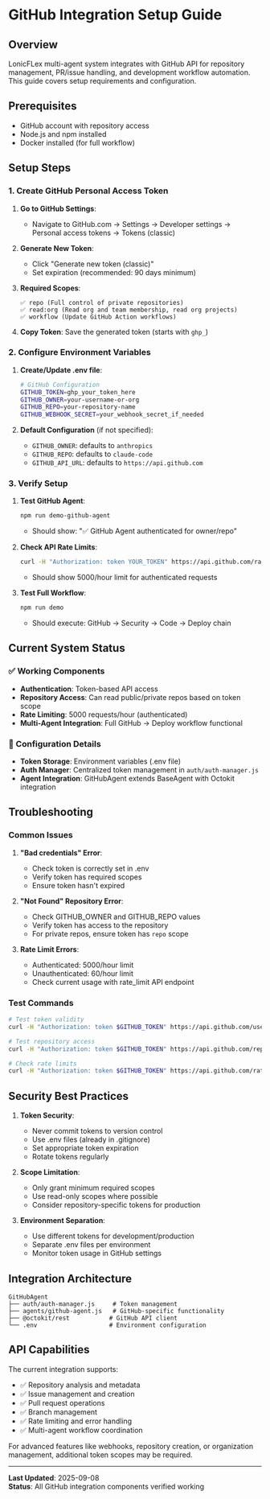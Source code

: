 # GitHub Integration Setup Guide

## Overview

LonicFLex multi-agent system integrates with GitHub API for repository management, PR/issue handling, and development workflow automation. This guide covers setup requirements and configuration.

## Prerequisites

- GitHub account with repository access
- Node.js and npm installed
- Docker installed (for full workflow)

## Setup Steps

### 1. Create GitHub Personal Access Token

1. **Go to GitHub Settings**:
   - Navigate to GitHub.com → Settings → Developer settings → Personal access tokens → Tokens (classic)

2. **Generate New Token**:
   - Click "Generate new token (classic)"
   - Set expiration (recommended: 90 days minimum)
   
3. **Required Scopes**:
   ```
   ✅ repo (Full control of private repositories)
   ✅ read:org (Read org and team membership, read org projects)
   ✅ workflow (Update GitHub Action workflows)
   ```

4. **Copy Token**: Save the generated token (starts with `ghp_`)

### 2. Configure Environment Variables

1. **Create/Update .env file**:
   ```bash
   # GitHub Configuration
   GITHUB_TOKEN=ghp_your_token_here
   GITHUB_OWNER=your-username-or-org
   GITHUB_REPO=your-repository-name
   GITHUB_WEBHOOK_SECRET=your_webhook_secret_if_needed
   ```

2. **Default Configuration** (if not specified):
   - `GITHUB_OWNER`: defaults to `anthropics`
   - `GITHUB_REPO`: defaults to `claude-code`
   - `GITHUB_API_URL`: defaults to `https://api.github.com`

### 3. Verify Setup

1. **Test GitHub Agent**:
   ```bash
   npm run demo-github-agent
   ```
   - Should show: "✅ GitHub Agent authenticated for owner/repo"

2. **Check API Rate Limits**:
   ```bash
   curl -H "Authorization: token YOUR_TOKEN" https://api.github.com/rate_limit
   ```
   - Should show 5000/hour limit for authenticated requests

3. **Test Full Workflow**:
   ```bash
   npm run demo
   ```
   - Should execute: GitHub → Security → Code → Deploy chain

## Current System Status

### ✅ Working Components
- **Authentication**: Token-based API access
- **Repository Access**: Can read public/private repos based on token scope
- **Rate Limiting**: 5000 requests/hour (authenticated)
- **Multi-Agent Integration**: Full GitHub → Deploy workflow functional

### 🔧 Configuration Details
- **Token Storage**: Environment variables (.env file)
- **Auth Manager**: Centralized token management in `auth/auth-manager.js`
- **Agent Integration**: GitHubAgent extends BaseAgent with Octokit integration

## Troubleshooting

### Common Issues

1. **"Bad credentials" Error**:
   - Check token is correctly set in .env
   - Verify token has required scopes
   - Ensure token hasn't expired

2. **"Not Found" Repository Error**:
   - Check GITHUB_OWNER and GITHUB_REPO values
   - Verify token has access to the repository
   - For private repos, ensure token has `repo` scope

3. **Rate Limit Errors**:
   - Authenticated: 5000/hour limit
   - Unauthenticated: 60/hour limit
   - Check current usage with rate_limit API endpoint

### Test Commands

```bash
# Test token validity
curl -H "Authorization: token $GITHUB_TOKEN" https://api.github.com/user

# Test repository access  
curl -H "Authorization: token $GITHUB_TOKEN" https://api.github.com/repos/OWNER/REPO

# Check rate limits
curl -H "Authorization: token $GITHUB_TOKEN" https://api.github.com/rate_limit
```

## Security Best Practices

1. **Token Security**:
   - Never commit tokens to version control
   - Use .env files (already in .gitignore)
   - Set appropriate token expiration
   - Rotate tokens regularly

2. **Scope Limitation**:
   - Only grant minimum required scopes
   - Use read-only scopes where possible
   - Consider repository-specific tokens for production

3. **Environment Separation**:
   - Use different tokens for development/production
   - Separate .env files per environment
   - Monitor token usage in GitHub settings

## Integration Architecture

```
GitHubAgent
├── auth/auth-manager.js     # Token management
├── agents/github-agent.js   # GitHub-specific functionality  
├── @octokit/rest           # GitHub API client
└── .env                    # Environment configuration
```

## API Capabilities

The current integration supports:
- ✅ Repository analysis and metadata
- ✅ Issue management and creation
- ✅ Pull request operations
- ✅ Branch management
- ✅ Rate limiting and error handling
- ✅ Multi-agent workflow coordination

For advanced features like webhooks, repository creation, or organization management, additional token scopes may be required.

---

**Last Updated**: 2025-09-08  
**Status**: All GitHub integration components verified working